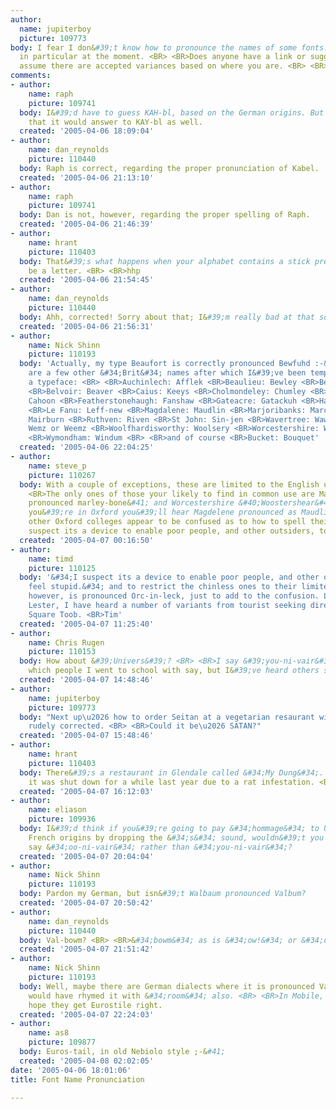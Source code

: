 ```yaml
---
author:
  name: jupiterboy
  picture: 109773
body: I fear I don&#39;t know how to pronounce the names of some fonts. <BR> <BR>Kabel
  in particular at the moment. <BR> <BR>Does anyone have a link or suggestions? I
  assume there are accepted variances based on where you are. <BR> <BR>Thanks in advance.
comments:
- author:
    name: raph
    picture: 109741
  body: I&#39;d have to guess KAH-bl, based on the German origins. But I&#39;m sure
    that it would answer to KAY-bl as well.
  created: '2005-04-06 18:09:04'
- author:
    name: dan_reynolds
    picture: 110440
  body: Raph is correct, regarding the proper pronunciation of Kabel.
  created: '2005-04-06 21:13:10'
- author:
    name: raph
    picture: 109741
  body: Dan is not, however, regarding the proper spelling of Raph.
  created: '2005-04-06 21:46:39'
- author:
    name: hrant
    picture: 110403
  body: That&#39;s what happens when your alphabet contains a stick pretending to
    be a letter. <BR> <BR>hhp
  created: '2005-04-06 21:54:45'
- author:
    name: dan_reynolds
    picture: 110440
  body: Ahh, corrected! Sorry about that; I&#39;m really bad at that sort of thing
  created: '2005-04-06 21:56:31'
- author:
    name: Nick Shinn
    picture: 110193
  body: 'Actually, my type Beaufort is correctly pronounced Bewfuhd :-&#41; <BR> <BR>Here
    are a few other &#34;Brit&#34; names after which I&#39;ve been tempted to name
    a typeface: <BR> <BR>Auchinlech: Afflek <BR>Beaulieu: Bewley <BR>Beauchamp: Beech&#39;m
    <BR>Belvoir: Beaver <BR>Caius: Keeys <BR>Cholmondeley: Chumley <BR>Colquhoon:
    Cahoon <BR>Featherstonehaugh: Fanshaw <BR>Gateacre: Gatackuh <BR>Happisburg: Haysbruh
    <BR>Le Fanu: Leff-new <BR>Magdalene: Maudlin <BR>Marjoribanks: Marchbanks <BR>Marylebone:
    Mairburn <BR>Ruthven: Riven <BR>St John: Sin-jen <BR>Wavertree: Wawtry <BR>Wemyss:
    Wemz or Weemz <BR>Woolfhardisworthy: Woolsery <BR>Worcestershire: Woostershuh
    <BR>Wymondham: Windum <BR> <BR>and of course <BR>Bucket: Bouquet'
  created: '2005-04-06 22:04:25'
- author:
    name: steve_p
    picture: 110267
  body: With a couple of exceptions, these are limited to the English upper classes.
    <BR>The only ones of those your likely to find in common use are Marylebone &#40;often
    pronounced marley-bone&#41; and Worcestershire &#40;Woostershear&#41;. <BR>If
    you&#39;re in Oxford you&#39;ll hear Magdelene pronounced as Maudlin, and several
    other Oxford colleges appear to be confused as to how to spell their names. <BR>I
    suspect its a device to enable poor people, and other outsiders, to feel stupid.
  created: '2005-04-07 00:16:50'
- author:
    name: timd
    picture: 110125
  body: '&#34;I suspect its a device to enable poor people, and other outsiders, to
    feel stupid.&#34; and to restrict the chinless ones to their limited gene pool.  <BR>Auchinleck,
    however, is pronounced Orc-in-leck, just to add to the confusion. Leicester is
    Lester, I have heard a number of variants from tourist seeking directions to Leicester
    Square Toob. <BR>Tim'
  created: '2005-04-07 11:25:40'
- author:
    name: Chris Rugen
    picture: 110153
  body: How about &#39;Univers&#39;? <BR> <BR>I say &#39;you-ni-vair&#39; or &#39;you-ni-vairz&#39;,
    which people I went to school with say, but I&#39;ve heard others say &#39;universe&#39;.
  created: '2005-04-07 14:48:46'
- author:
    name: jupiterboy
    picture: 109773
  body: "Next up\u2026 how to order Seitan at a vegetarian resaurant without being
    rudely corrected. <BR> <BR>Could it be\u2026 SATAN?"
  created: '2005-04-07 15:48:46'
- author:
    name: hrant
    picture: 110403
  body: There&#39;s a restaurant in Glendale called &#34;My Dung&#34;. <BR>Fittingly,
    it was shut down for a while last year due to a rat infestation. <BR> <BR>hhp
  created: '2005-04-07 16:12:03'
- author:
    name: eliason
    picture: 109936
  body: I&#39;d think if you&#39;re going to pay &#34;hommage&#34; to Univers&#39;s
    French origins by dropping the &#34;s&#34; sound, wouldn&#39;t you also want to
    say &#34;oo-ni-vair&#34; rather than &#34;you-ni-vair&#34;?
  created: '2005-04-07 20:04:04'
- author:
    name: Nick Shinn
    picture: 110193
  body: Pardon my German, but isn&#39;t Walbaum pronounced Valbum?
  created: '2005-04-07 20:50:42'
- author:
    name: dan_reynolds
    picture: 110440
  body: Val-bowm? <BR> <BR>&#34;bowm&#34; as is &#34;ow!&#34; or &#34;ouch!&#34;
  created: '2005-04-07 21:51:42'
- author:
    name: Nick Shinn
    picture: 110193
  body: Well, maybe there are German dialects where it is pronounced Val-boom? <BR>Clouseau
    would have rhymed it with &#34;room&#34; also. <BR> <BR>In Mobile, Alabama, let&#39;s
    hope they get Eurostile right.
  created: '2005-04-07 22:24:03'
- author:
    name: as8
    picture: 109877
  body: Euros-tail, in old Nebiolo style ;-&#41;
  created: '2005-04-08 02:02:05'
date: '2005-04-06 18:01:06'
title: Font Name Pronunciation

---
```

